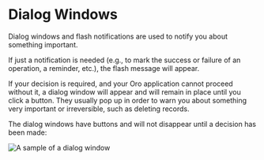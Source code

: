 <a id="dialog-windows"></a>

# Dialog Windows

Dialog windows and flash notifications are used to notify you about something important.

If just a notification is needed (e.g., to mark the success or failure of an operation, a reminder, etc.), the flash
message will appear.

If your decision is required, and your Oro application cannot proceed without it, a dialog window will appear and will remain in place
until you click a button. They usually pop up in order to warn you about something very important or irreversible, such
as deleting records.

The dialog windows have buttons and will not disappear until a decision has been made:

![A sample of a dialog window](user/img/getting_started/navigation/pop_up.png)
